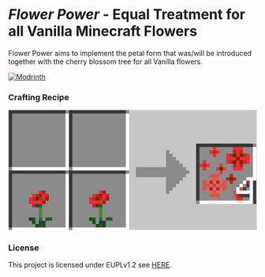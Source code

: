 # *Flower Power* - Equal Treatment for all Vanilla Minecraft Flowers

Flower Power aims to implement the petal form that was/will be introduced together with the cherry blossom tree for all Vanilla flowers.

[![Modrinth](https://img.shields.io/modrinth/game-versions/1f2HhK74?logo=modrinth&color=darkgreen&label=Download%20from%20Modrinth&style=for-the-badge)](https://modrinth.com/mod/flower-power)

### Crafting Recipe

![](.github/docs/crafting_recipe.png)

### License

This project is licensed under EUPLv1.2 see [HERE](./LICENSE).